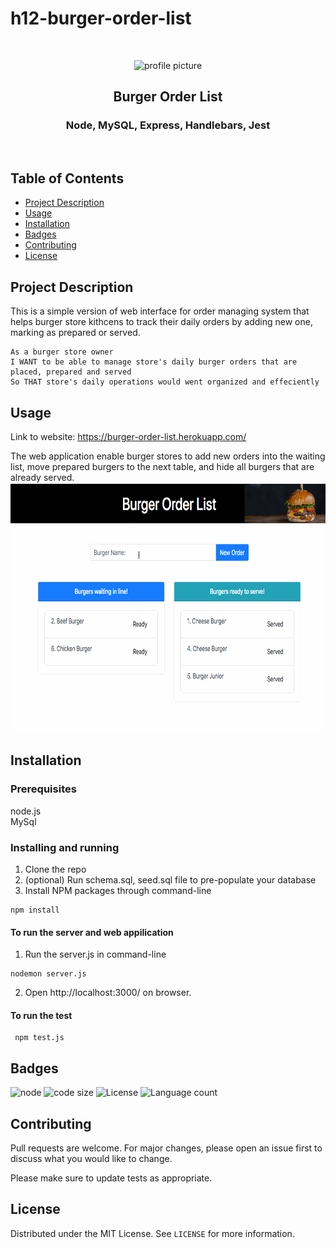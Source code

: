 # h12-burger-order-list

<br />
<p align="center">

<img src="https://avatars2.githubusercontent.com/u/59339564?v=4"  alt="profile picture" width="150" height="150">

<h2 align="center">Burger Order List</h2>

<h3 align="center">
 Node, MySQL, Express, Handlebars, Jest

</h3>
<br />
</p>


## Table of Contents
* [Project Description](#project-description)
* [Usage](#usage)
* [Installation](#installation)
* [Badges](#badges)
* [Contributing](#contributing)
* [License](#license)



## Project Description
This is a simple version of web interface for order managing system that helps burger store kithcens to track their daily orders by adding new one, marking as prepared or served.

```
As a burger store owner
I WANT to be able to manage store's daily burger orders that are placed, prepared and served
So THAT store's daily operations would went organized and effeciently
```


## Usage
 Link to website: https://burger-order-list.herokuapp.com/
 
 The web application enable burger stores to add new orders into the waiting list, move prepared burgers to the next table, and hide all burgers that are already served.
<img src="https://github.com/mila-mamat/h12-burger/blob/master/gif/demo.gif" alt="Sample result" width="800" height="400">



## Installation
### Prerequisites
  node.js  
  MySql

### Installing and running 
  1. Clone the repo 
  2. (optional) Run schema.sql, seed.sql file to pre-populate your database
  3. Install NPM packages through command-line
 ```
 npm install 
```  
#### To run the server and web appilication
  1)  Run the server.js in command-line
 ```
 nodemon server.js
 ```
 
 2)  Open http://localhost:3000/ on browser.
 
#### To run the test
```
 npm test.js
 ```
 
## Badges
![node](https://img.shields.io/node/v/latest?style=plastic)
![code size](https://img.shields.io/github/languages/code-size/mila-mamat/h12-burger)
![License](https://img.shields.io/github/license/mila-mamat/h12-burger)
![Language count](https://img.shields.io/github/languages/count/mila-mamat/h12-burger)
## Contributing
 Pull requests are welcome. For major changes, please open an issue first to discuss what you would like to change. 
 
 Please make sure to update tests as appropriate.

## License
Distributed under the MIT License. See `LICENSE` for more information.

